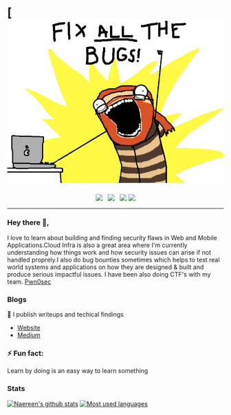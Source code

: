 # [![](https://raw.githubusercontent.com/streghstreek/streghstreek/main/fix.png)
<p align='center'>
<a href="https://andripwn.github.io"><img height="30" src="https://lh3.googleusercontent.com/ogw/ADGmqu-LIZ0cD-uJJFhG-Sa-c9GU1LVEvLgIiGOM9d6m-w=s83-c-mo"></a>&nbsp;&nbsp;
<a href="https://hackerone.com/stregh"><img height="30" src="https://pbs.twimg.com/profile_images/1278830625101733888/d0B5jW1O_400x400.png"></a>&nbsp;&nbsp;
<a href="https://twitter.com/pwn0sec"><img height="30" src="https://www.iotworldtoday.com/files/2017/04/twitter-logo-final-4.png"></a>
<a href="https://www.linkedin.com/in/andri-wahyudi-a3a250194/"><img height="30" src="https://cdn4.iconfinder.com/data/icons/social-messaging-ui-color-shapes-2-free/128/social-linkedin-circle-512.png"></a>
</p>

<hr>

### Hey there 👋,

I love to learn about building and finding security flaws in Web and Mobile Applications.Cloud Infra is also a great area where I'm currently understanding how things work and how security issues can arise if not handled proprely.I also do bug bounties sometimes which helps to test real world systems and applications on how they are designed & built and produce serious impactful issues. I have been also doing CTF's with my team. 
[Pwn0sec](https://facebook.com/pwn0day/)


### Blogs
💌 I publish writeups and techical findings 
- [Website](https://duckoverflow.medium.com/)
- [Medium](https://medium.com/@duckoverflow)

### ⚡ Fun fact:
Learn by doing is an easy way to learn something

### Stats
[![Naereen's github stats](https://github-readme-stats.vercel.app/api?username=streghstreek&theme=blue-green&show_icons=true)](https://github.com/anuraghazra/github-readme-stats)
[![Most used languages](https://github-readme-stats.vercel.app/api/top-langs/?username=streghstreek&theme=blue-green&layout=compact)](https://github.com/anuraghazra/github-readme-stats)
